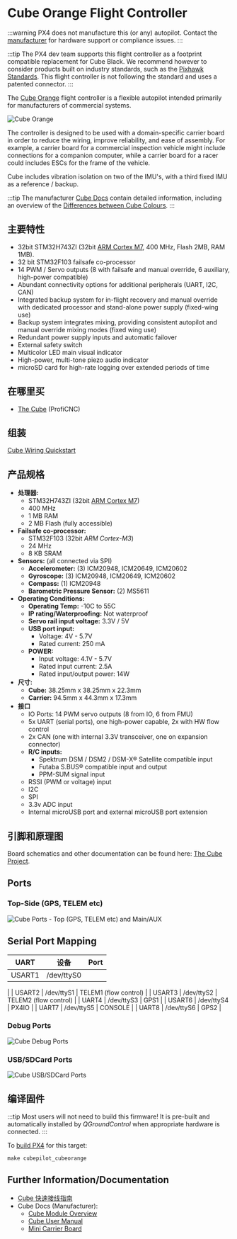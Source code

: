 # Cube Orange Flight Controller

:::warning PX4 does not manufacture this (or any) autopilot. Contact the [manufacturer](https://cubepilot.org/#/home) for hardware support or compliance issues.
:::

:::tip
The PX4 dev team supports this flight controller as a footprint compatible replacement for Cube Black. We recommend however to consider products built on industry standards, such as the [Pixhawk Standards](autopilot_pixhawk_standard.md). This flight controller is not following the standard and uses a patented connector.
:::

The [Cube Orange](http://www.proficnc.com/61-system-kits2) flight controller is a flexible autopilot intended primarily for manufacturers of commercial systems.

![Cube Orange](../../assets/flight_controller/cube/orange/cube_orange_hero.jpg)

The controller is designed to be used with a domain-specific carrier board in order to reduce the wiring, improve reliability, and ease of assembly. For example, a carrier board for a commercial inspection vehicle might include connections for a companion computer, while a carrier board for a racer could includes ESCs for the frame of the vehicle.

Cube includes vibration isolation on two of the IMU's, with a third fixed IMU as a reference / backup.

:::tip
The manufacturer [Cube Docs](https://docs.cubepilot.org/user-guides/autopilot/the-cube-module-overview) contain detailed information, including an overview of the [Differences between Cube Colours](https://docs.cubepilot.org/user-guides/autopilot/the-cube-module-overview#differences-between-cube-colours).
:::


## 主要特性

* 32bit STM32H743ZI (32bit [ARM Cortex M7](https://en.wikipedia.org/wiki/ARM_Cortex-M#Cortex-M7), 400 MHz, Flash 2MB, RAM 1MB).
* 32 bit STM32F103 failsafe co-processor
* 14 PWM / Servo outputs (8 with failsafe and manual override, 6 auxiliary, high-power compatible)
* Abundant connectivity options for additional peripherals (UART, I2C, CAN)
* Integrated backup system for in-flight recovery and manual override with dedicated processor and stand-alone power supply (fixed-wing use)
* Backup system integrates mixing, providing consistent autopilot and manual override mixing modes (fixed wing use)
* Redundant power supply inputs and automatic failover
* External safety switch
* Multicolor LED main visual indicator
* High-power, multi-tone piezo audio indicator
* microSD card for high-rate logging over extended periods of time

<span id="stores"></span>
## 在哪里买

* [The Cube](http://www.proficnc.com/61-system-kits) (ProfiCNC)

## 组装

[Cube Wiring Quickstart](../assembly/quick_start_cube.md)

## 产品规格

* **处理器:**
  * STM32H743ZI (32bit [ARM Cortex M7](https://en.wikipedia.org/wiki/ARM_Cortex-M#Cortex-M7))
  * 400 MHz
  * 1 MB RAM
  * 2 MB Flash \(fully accessible\)
* **Failsafe co-processor:** <!-- inconsistent info on failsafe processor: 32 bit STM32F103 failsafe co-processor http://www.proficnc.com/all-products/191-pixhawk2-suite.html -->
  * STM32F103 (32bit *ARM Cortex-M3*)
  * 24 MHz
  * 8 KB SRAM
* **Sensors:** (all connected via SPI)
  * **Accelerometer:** (3) ICM20948, ICM20649, ICM20602
  * **Gyroscope:** (3) ICM20948, ICM20649, ICM20602
  * **Compass:** (1) ICM20948
  * **Barometric Pressure Sensor:** (2) MS5611
* **Operating Conditions:**
  * **Operating Temp:** -10C to 55C
  * **IP rating/Waterproofing:** Not waterproof
  * **Servo rail input voltage:** 3.3V / 5V
  * **USB port input:**
    * Voltage: 4V - 5.7V
    * Rated current: 250 mA
  * **POWER:**
    * Input voltage: 4.1V - 5.7V
    * Rated input current: 2.5A
    * Rated input/output power: 14W
* **尺寸:**
  - **Cube:** 38.25mm x 38.25mm x 22.3mm
  - **Carrier:** 94.5mm x 44.3mm x 17.3mm
* **接口**
  * IO Ports: 14 PWM servo outputs (8 from IO, 6 from FMU)
  * 5x UART (serial ports), one high-power capable, 2x with HW flow control
  * 2x CAN (one with internal 3.3V transceiver, one on expansion connector)
  * **R/C inputs:**
    - Spektrum DSM / DSM2 / DSM-X® Satellite compatible input
    - Futaba S.BUS® compatible input and output
    - PPM-SUM signal input
  * RSSI (PWM or voltage) input
  * I2C
  * SPI
  * 3.3v ADC input
  * Internal microUSB port and external microUSB port extension

## 引脚和原理图

Board schematics and other documentation can be found here: [The Cube Project](https://github.com/proficnc/The-Cube).


## Ports

### Top-Side (GPS, TELEM etc)

![Cube Ports - Top (GPS, TELEM etc) and Main/AUX](../../assets/flight_controller/cube/cube_ports_top_main.jpg)


## Serial Port Mapping

| UART   | 设备         | Port                                     |
| ------ | ---------- | ---------------------------------------- |
| USART1 | /dev/ttyS0 | <!-- # IO DEBUG:/dev/ttyS0 -->
|
| USART2 | /dev/ttyS1 | TELEM1 (flow control)                    |
| USART3 | /dev/ttyS2 | TELEM2 (flow control)                    |
| UART4  | /dev/ttyS3 | GPS1                                     |
| USART6 | /dev/ttyS4 | PX4IO                                    |
| UART7  | /dev/ttyS5 | CONSOLE                                  |
| UART8  | /dev/ttyS6 | GPS2                                     |
  
<!-- Note: Got ports using https://github.com/PX4/px4_user_guide/pull/672#issuecomment-598198434 -->
<!-- https://github.com/PX4/PX4-Autopilot/blob/master/boards/hex/cube-orange/default.cmake -->
<!-- https://github.com/PX4/PX4-Autopilot/blob/master/boards/hex/cube-orange/nuttx-config/nsh/defconfig#L194-L200 -->


### Debug Ports

![Cube Debug Ports](../../assets/flight_controller/cube/cube_ports_debug.jpg)

### USB/SDCard Ports

![Cube USB/SDCard Ports](../../assets/flight_controller/cube/cube_ports_usb_sdcard.jpg)


## 编译固件

:::tip
Most users will not need to build this firmware! It is pre-built and automatically installed by *QGroundControl* when appropriate hardware is connected.
:::

To [build PX4](../dev_setup/building_px4.md) for this target:
```
make cubepilot_cubeorange
```


## Further Information/Documentation

- [Cube 快速接线指南](../assembly/quick_start_cube.md)
- Cube Docs (Manufacturer):
  - [Cube Module Overview](https://docs.cubepilot.org/user-guides/autopilot/the-cube-module-overview)
  - [Cube User Manual](https://docs.cubepilot.org/user-guides/autopilot/the-cube-user-manual)
  - [Mini Carrier Board](https://docs.cubepilot.org/user-guides/carrier-boards/mini-carrier-board)
